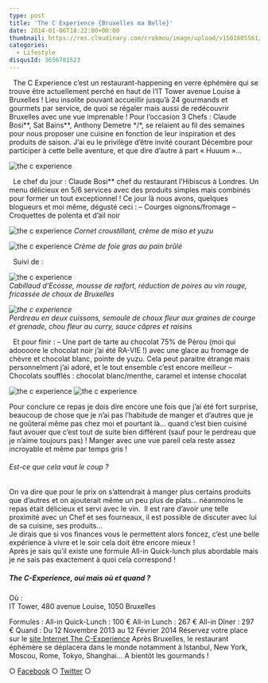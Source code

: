 ```yaml
---
type: post
title: 'The C Experience {Bruxelles ma Belle}'
date: 2014-01-06T18:22:00+00:00
thumbnail: https://res.cloudinary.com/crokmou/image/upload/v1501605561/051213_the_c_experience_0014-160x107_egr6pq.jpg
categories: 
  - Lifestyle
disqusId: 3656781523
---
```


  The C Experience c’est un restaurant-happening en verre éphémère qui se trouve être actuellement perché en haut de l’IT Tower avenue Louise à Bruxelles ! Lieu insolite pouvant accueillir jusqu’à 24 gourmands et gourmets par service, de quoi se régaler mais aussi de redécouvrir Bruxelles avec une vue imprenable ! Pour l’occasion 3 Chefs : Claude Bosi\*\*, Sat Bains\*\*, Anthony Demetre \*/\*, se relaient au fil des semaines pour nous proposer une cuisine en fonction de leur inspiration et des produits de saison. J’ai eu le privilège d’être invité courant Décembre pour participer à cette belle aventure, et que dire d’autre à part « Huuum »…

![the c experience](https://res.cloudinary.com/crokmou/image/upload/v1501605565/051213_the_c_experience_0037_dpp1rl.jpg)

  Le chef du jour : Claude Bosi** chef du restaurant l’Hibiscus à Londres. Un menu délicieux en 5/6 services avec des produits simples mais combinés pour former un tout exceptionnel ! Ce jour là nous avons, quelques blogueurs et moi même, dégusté ceci : – Courges oignons/fromage – Croquettes de polenta et d’ail noir

![the c experience](https://res.cloudinary.com/crokmou/image/upload/v1501605562/051213_the_c_experience_0029_lxzygs.jpg) _Cornet croustillant, crème de miso et yuzu_

![the c experience](https://res.cloudinary.com/crokmou/image/upload/v1501605563/051213_the_c_experience_0040_f1u1xx.jpg) _Crème de foie gras au pain brûlé_

  Suivi de :

![the c experience](https://res.cloudinary.com/crokmou/image/upload/v1501605565/051213_the_c_experience_0050_xtsobf.jpg)  
_Cabillaud d’Ecosse, mousse de raifort, réduction de poires au vin rouge, fricassée de choux de Bruxelles_

_![the c experience](https://res.cloudinary.com/crokmou/image/upload/v1501605565/051213_the_c_experience_0055_cbhmmi.jpg)_  
_Perdreau en deux cuissons, semoule de choux fleur aux graines de courge et grenade, chou fleur au curry, sauce câpres et raisins_

  Et pour finir : – Une part de tarte au chocolat 75% de Pérou (moi qui adoooore le chocolat noir j’ai été RA-VIE !) avec une glace au fromage de chèvre et chocolat blanc, pointe de yuzu. Cela peut paraitre étrange mais personnelment j’ai adoré, et le tout ensemble c’est encore meilleur – Chocolats soufflés : chocolat blanc/menthe, caramel et intense chocolat

![the c experience](https://res.cloudinary.com/crokmou/image/upload/v1501605565/051213_the_c_experience_0059_ydfywc.jpg) ![the c experience](https://res.cloudinary.com/crokmou/image/upload/v1501605566/051213_the_c_experience_0064_ktogox.jpg)

Pour conclure ce repas je dois dire encore une fois que j’ai été fort surprise, beaucoup de chose que je n’ai pas l’habitude de manger et d’autres que je ne goûterai même pas chez moi et pourtant là… quand c’est bien cuisiné faut avouer que c’est tout de suite bien différent (sauf pour le perdreau que je n’aime toujours pas) ! Manger avec une vue pareil cela reste assez incroyable et même par temps gris !

###### Est-ce que cela vaut le coup ?

On va dire que pour le prix on s’attendrait à manger plus certains produits que d’autres et on ajouterait même un peu plus de plats… néanmoins le repas était délicieux et servi avec le vin.  Il est rare d’avoir une telle proximité avec un Chef et ses fourneaux, il est possible de discuter avec lui de sa cuisine, ses produits…  
Je dirais que si vos finances vous le permettent alors foncez, c’est une belle expérience à vivre et le soir cela doit être encore mieux !  
Après je sais qu’il existe une formule All-in Quick-lunch plus abordable mais je ne sais pas exactement à quoi cela correspond !

##### The C-Experience, oui mais où et quand ?

Où :  
IT Tower, 480 avenue Louise, 1050 Bruxelles

Formules : All-in Quick-Lunch : 100 € All-in Lunch : 267 € All-in Dîner : 297 € Quand : Du 12 Novembre 2013 au 12 Février 2014 Réservez votre place sur le [site Internet The C-Experience](http://www.the-c-experience.com/the-c-experience-restaurant-happening-ephemere-exclusif/) Après Bruxelles, le restaurant éphémère se déplacera dans le monde notamment à Istanbul, New York, Moscou, Rome, Tokyo, Shanghai… A bientôt les gourmands !

○ [Facebook](https://www.facebook.com/crokmou.blog) ○ [Twitter](https://twitter.com/Crokmou) ○